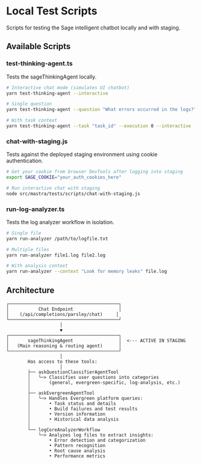 # Local Test Scripts

Scripts for testing the Sage intelligent chatbot locally and with staging.

## Available Scripts

### test-thinking-agent.ts
Tests the sageThinkingAgent locally.

```bash
# Interactive chat mode (simulates UI chatbot) 
yarn test-thinking-agent --interactive

# Single question
yarn test-thinking-agent --question "What errors occurred in the logs?"

# With task context
yarn test-thinking-agent --task "task_id" --execution 0 --interactive
```

### chat-with-staging.js
Tests against the deployed staging environment using cookie authentication.

```bash
# Get your cookie from browser DevTools after logging into staging
export SAGE_COOKIE="your_auth_cookies_here"

# Run interactive chat with staging
node src/mastra/tests/scripts/chat-with-staging.js
```

### run-log-analyzer.ts
Tests the log analyzer workflow in isolation.

```bash
# Single file
yarn run-analyzer /path/to/logfile.txt

# Multiple files
yarn run-analyzer file1.log file2.log

# With analysis context
yarn run-analyzer --context "Look for memory leaks" file.log
```

## Architecture

```
┌─────────────────────────────────────────┐
│           Chat Endpoint                 │
│    (/api/completions/parsley/chat)     │
└─────────────────────────────────────────┘
                    │
                    ▼
┌─────────────────────────────────────────┐
│       sageThinkingAgent                 │  <--- ACTIVE IN STAGING
│   (Main reasoning & routing agent)      │
└─────────────────────────────────────────┘
                    │
        Has access to these tools:
                    │
        ├── askQuestionClassifierAgentTool
        │   └─> Classifies user questions into categories
        │       (general, evergreen-specific, log-analysis, etc.)
        │
        ├── askEvergreenAgentTool
        │   └─> Handles Evergreen platform queries:
        │       • Task status and details
        │       • Build failures and test results
        │       • Version information
        │       • Historical data analysis
        │
        └── logCoreAnalyzerWorkflow
            └─> Analyzes log files to extract insights:
                • Error detection and categorization
                • Pattern recognition
                • Root cause analysis
                • Performance metrics
```